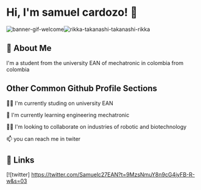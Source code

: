 
# Hi, I'm samuel cardozo! 👋

![banner-gif-welcome](https://user-images.githubusercontent.com/114431024/193146188-588462d2-f2e4-4b49-8e5a-21674e57b09c.gif)![rikka-takanashi-takanashi-rikka](https://user-images.githubusercontent.com/114431024/193146632-3205674e-466f-442f-bdbf-b68e1a69a7c4.gif)

## 🚀 About Me
I'm a student from the university EAN of mechatronic in colombia from colombia


## Other Common Github Profile Sections
👩‍💻 I'm currently studing on university EAN

🧠 I'm currently learning engineering mechatronic

👯‍♀️ I'm looking to collaborate on industries of robotic and biotechnology

📫 you can reach me in twiter

## 🔗 Links

[![twitter] https://twitter.com/Samuelc27EAN?t=9MzsNmuY8n9cG4jyFB-R-w&s=03
